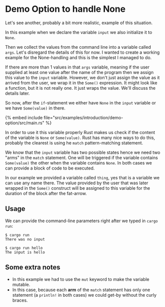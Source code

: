 # Demo Option to handle None

Let's see another, probably a bit more realistic, example of this situation.

In this example when we declare the variable `input` we also initialize it to `None`.

Then we collect the values from the command line into a variable called `args`. Let's disregard the details of this for now. I wanted to create a working example
for the None-handling and this is the simplest I managed to do.

If there are more than 1 values in that `args` variable, meaning if the user supplied at least one value after the name of the program then we assign this value
to the `input` variable. However, we don't just assign the value as it arrived from the user, we wrap it in the `Some()` expression. It might look like a function,
but it is not really one. It just wraps the value. We'll discuss the details later.

So now, after the `if`-statement we either have `None` in the `input` variable or we have `Some(value)` in there.

{% embed include file="src/examples/introduction/demo-option/src/main.rs" %}

In order to use it this variable properly Rust makes us check if the content of the variable is `None` or `Some(value)`.
Rust has many nice ways to do this, probably the clearest is using he `match` pattern-matching statement.

We know that the `input` variable has two possible states hence we need two "arms" in the `match` statement. One will be triggered if the variable contains `Some(value)`
the other when the variable contains `None`. In both cases we can provide a block of code to be executed.

In our example we provided a variable called `thing`, yes that is a variable we can use any name there. The value provided by the user that was later wrapped in the `Some()` construct
will be assigned to this variable for the duration of the block after the fat-arrow.

## Usage

We can provide the command-line parameters right after we typed in `cargo run`:

```
$ cargo run
There was no input

$ cargo run hello
The input is hello
```

## Some extra notes

* In this example we had to use the `mut` keyword to make the variable mutable.
* In this case, because each **arm** of the `match` statement has only one statement (a `println!` in both cases) we could get-by without the curly braces.

